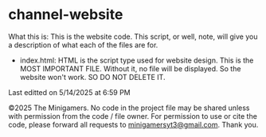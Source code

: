 # channel-website

What this is: This is the website code. This script, or well, note, will give you a description of what each of the files are for.
 - index.html: HTML is the script type used for website design. This is the MOST IMPORTANT FILE. Without it, no file will be displayed. So the website won't work. SO DO NOT DELETE IT.

Last editted on 5/14/2025 at 6:59 PM

©️2025 The Minigamers. No code in the project file may be shared unless with permission from the code / file owner. For permission to use or cite the code, please forward all requests to minigamersyt3@gmail.com. Thank you.
